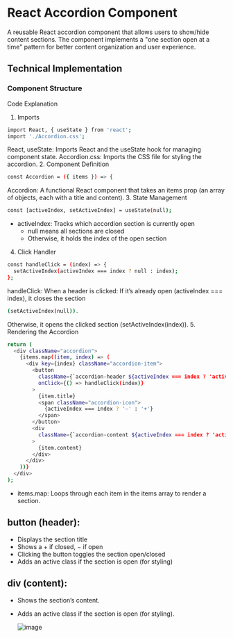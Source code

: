 # React Accordion Component

A reusable React accordion component that allows users to show/hide content sections. The component implements a "one section open at a time" pattern for better content organization and user experience.

## Technical Implementation

### Component Structure

Code Explanation
1. Imports
``` bash
import React, { useState } from 'react';
import './Accordion.css';
```
React, useState: Imports React and the useState hook for managing component state.
Accordion.css: Imports the CSS file for styling the accordion.
2. Component Definition
``` bash
const Accordion = ({ items }) => {
```
Accordion: A functional React component that takes an items prop (an array of objects, each with a title and content).
3. State Management
``` bash
const [activeIndex, setActiveIndex] = useState(null);
```
- activeIndex: Tracks which accordion section is currently open
  - null means all sections are closed
  - Otherwise, it holds the index of the open section
4. Click Handler
``` bash
const handleClick = (index) => {
  setActiveIndex(activeIndex === index ? null : index);
};
```

handleClick: When a header is clicked:
If it’s already open (activeIndex === index), it closes the section 
``` bash
(setActiveIndex(null)).
```
Otherwise, it opens the clicked section (setActiveIndex(index)).
5. Rendering the Accordion
``` bash
return (
  <div className="accordion">
    {items.map((item, index) => (
      <div key={index} className="accordion-item">
        <button
          className={`accordion-header ${activeIndex === index ? 'active' : ''}`}
          onClick={() => handleClick(index)}
        >
          {item.title}
          <span className="accordion-icon">
            {activeIndex === index ? '−' : '+'}
          </span>
        </button>
        <div
          className={`accordion-content ${activeIndex === index ? 'active' : ''}`}
        >
          {item.content}
        </div>
      </div>
    ))}
  </div>
);
```

- items.map: Loops through each item in the items array to render a section.

## button (header):
- Displays the section title
- Shows a + if closed, − if open
- Clicking the button toggles the section open/closed
- Adds an active class if the section is open (for styling)

## div (content):
- Shows the section’s content.
- Adds an active class if the section is open (for styling).

  ![image](https://github.com/user-attachments/assets/0f624036-7e31-4748-a93e-310bbb461349)
